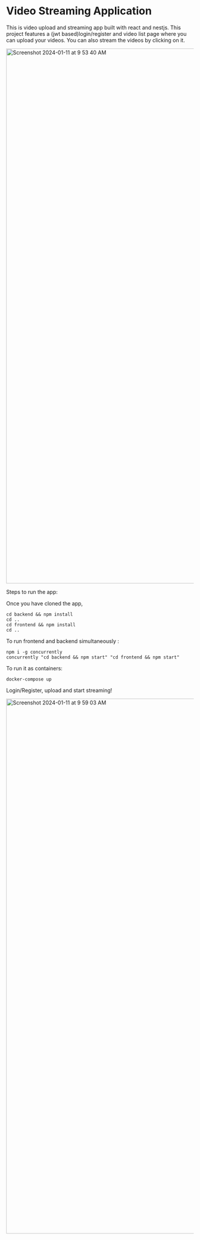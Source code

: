 # Video Streaming Application

This is video upload and streaming app built with react and nestjs. This project features a (jwt based)login/register and video list page where you can upload your videos. You can also stream the videos by clicking on it.

<img width="1435" alt="Screenshot 2024-01-11 at 9 53 40 AM" src="https://github.com/Harshini3228/video-streaming-app/assets/20380815/dc12018b-cea6-4abb-8ff9-ef985b633840">

Steps to run the app:

Once you have cloned the app,
```
cd backend && npm install
cd ..
cd frontend && npm install
cd ..
```

To run frontend and backend simultaneously :
```
npm i -g concurrently
concurrently "cd backend && npm start" "cd frontend && npm start"
```

To run it as containers:

```
docker-compose up
```

Login/Register, upload and start streaming!

<img width="1435" alt="Screenshot 2024-01-11 at 9 59 03 AM" src="https://github.com/Harshini3228/video-streaming-app/assets/20380815/c82282e8-47ff-46a4-851b-bc86ace32239">
